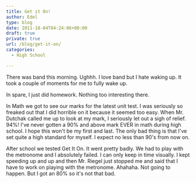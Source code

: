 ```yaml
---
title: Get it On!
author: Edel
type: blog
date: 2011-10-04T04:24:06+00:00
draft: true
private: true
url: /blog/get-it-on/
categories:
  - High School

---
```

There was band this morning. Ughhh. I love band but I hate waking up. It took a couple of moments for me to fully wake up.

In spare, I just did homework. Nothing too interesting there.

In Math we got to see our marks for the latest unit test. I was seriously so freaked out that I did horrible on it because it seemed too easy. When Mr. Dutchak called me up to look at my mark, I seriously let out a sigh of relief. 94%! I've never gotten a 90% and above mark EVER in math during high school. I hope this won't be my first and last. The only bad thing is that I've set quite a high standard for myself. I expect no less than 90's from now on.

After school we tested Get It On. It went pretty badly. We had to play with the metronome and I absolutely failed. I can only keep in time visually. I kept speeding up and up and then Mr. Riegel just stopped me and said that I have to work on playing with the metronome. Ahahaha. Not going to happen. But I got an 80% so it's not that bad.


